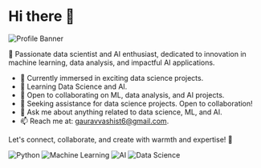 # Hi there 👋

![Profile Banner](https://www.shutterstock.com/image-illustration/abstract-blurred-background-computergenerated-image-fractal-486768502)

🚀 Passionate data scientist and AI enthusiast, dedicated to innovation in machine learning, data analysis, and impactful AI applications.

- 🔭 Currently immersed in exciting data science projects.
- 🌱 Learning Data Science and AI.
- 👯 Open to collaborating on ML, data analysis, and AI projects.
- 🤔 Seeking assistance for data science projects. Open to collaboration!
- 💬 Ask me about anything related to data science, ML, and AI.
- 📫 Reach me at: gauravvashist6@gmail.com.

Let's connect, collaborate, and create with warmth and expertise! 🌟

<!-- Add badges for skills or technologies -->
![Python](https://img.shields.io/badge/Python-Expert-blue)
![Machine Learning](https://img.shields.io/badge/Machine%20Learning-Enthusiast-green)
![AI](https://img.shields.io/badge/AI-Enthusiast-red)
![Data Science](https://img.shields.io/badge/Data%20Science-Enthusiast-orange)
